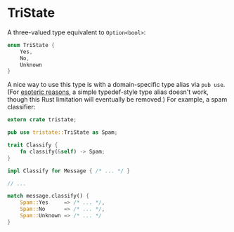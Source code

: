 # TriState

A three-valued type equivalent to `Option<bool>`:

```rust
enum TriState {
    Yes,
    No,
    Unknown
}
```

A nice way to use this type is with a domain-specific type alias via `pub use`.
(For [esoteric reasons](https://github.com/rust-lang/rust/issues/26264), a
simple typedef-style type alias doesn't work, though this Rust limitation will
eventually be removed.) For example, a spam classifier:

```rust
extern crate tristate;

pub use tristate::TriState as Spam;

trait Classify {
    fn classify(&self) -> Spam;
}

impl Classify for Message { /* ... */ }

// ...

match message.classify() {
    Spam::Yes     => /* ... */,
    Spam::No      => /* ... */,
    Spam::Unknown => /* ... */
}
```
